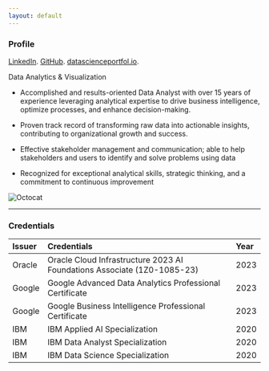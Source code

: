 ```yaml
---
layout: default
---
```

### Profile
[LinkedIn](https://www.linkedin.com/in/annabel-lee/).
[GitHub](https://github.com/annabel-lee-x10/).
[datascienceportfol.io](https://www.datascienceportfol.io/annabellee).


Data Analytics & Visualization

*   Accomplished and results-oriented Data Analyst with over 15 years of experience leveraging analytical expertise to drive business intelligence, optimize processes, and enhance decision-making. 

*   Proven track record of transforming raw data into actionable insights, contributing to organizational growth and success.

*   Effective stakeholder management and communication; able to help stakeholders and users to identify and solve problems using data

*   Recognized for exceptional analytical skills, strategic thinking, and a commitment to continuous improvement

![Octocat](https://github.githubassets.com/images/icons/emoji/octocat.png)

* * *

### Credentials

| Issuer        | Credentials        | Year |
|:-------------|:------------------|:------|
| Oracle      | Oracle Cloud Infrastructure 2023 AI Foundations Associate (1Z0-1085-23) | 2023  |
| Google      | Google Advanced Data Analytics Professional Certificate | 2023  |
| Google      | Google Business Intelligence Professional Certificate | 2023  |
| IBM      | IBM Applied AI Specialization | 2020  |
| IBM      | IBM Data Analyst Specialization | 2020  |
| IBM      | IBM Data Science Specialization | 2020  |